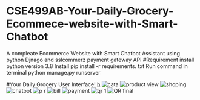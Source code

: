 # CSE499AB-Your-Daily-Grocery-Ecommece-website-with-Smart-Chatbot
A compleate Ecommerce Website with Smart Chatbot Assistant using python Djnago and sslcommerz payment gateway API
#Requirement 
install python version 3.8
Install  pip install -r requirements. txt
Run command in terminal python manage.py runserver

#Your Daily Grocery User Interface!
[h](https://user-images.githubusercontent.com/83463788/211340892-db8a0152-6a50-4b08-8f85-ba2472e18165.png)
![cata](https://user-images.githubusercontent.com/83463788/211340935-de80efaa-620d-488e-959a-4f5c138e06f8.png)
![product view](https://user-images.githubusercontent.com/83463788/211340975-0dbb0358-bea7-430e-9c7f-8b4dfdc9c2b4.png)
![shoping](https://user-images.githubusercontent.com/83463788/211341012-8176223c-5358-4a9c-aeac-2f9f2349c855.png)
![chatbot](https://user-images.githubusercontent.com/83463788/211341108-40e655b4-995f-4cf3-9b33-bd09da6ce5e2.png)
![p r](https://user-images.githubusercontent.com/83463788/211341135-bcdc632f-783e-4b3d-92f8-1995d7e144f0.png)
![bill](https://user-images.githubusercontent.com/83463788/211341137-edc68935-ec5b-4761-954b-98e436e2b06f.png)
![payment](https://user-images.githubusercontent.com/83463788/211341132-874e5c80-ca1b-4bcf-8678-f1d628339a2c.png)
![qr 1](https://user-images.githubusercontent.com/83463788/211341127-aa23727f-9555-4806-aad9-c0e1329e352e.png)
![QR final](https://user-images.githubusercontent.com/83463788/211341124-61054088-cee9-4be4-9cd9-b84f8e26acf8.png)


